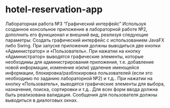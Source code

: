 # hotel-reservation-app
Лабораторная работа №3 “Графический интерфейс”
Используя созданное консольное приложение в лабораторной работе №2, 
дополнить его функционал и внешний вид, реализуя следующие параметры:
Создать графический интерфейс с использованием JavaFX либо Swing. 
При запуске приложения должны выводиться две кнопки 
«Администратор» и «Пользователь». При нажатии на кнопку 
«Администратор» выводятся графические элементы, которые 
необходимы для администрирования приложения, т.е. добавление 
новой информации, изменение и(или) удаление имеющейся 
информации, блокировка/разблокировка пользователей (если это 
необходимо по заданию лабораторной №2) и т.д.. При нажатии на 
кнопку «Пользователь», выводятся графические элементы для выбора, 
назначения, поиска, сортировки и т.д..
Для всех форм ввода должна быть реализована валидация.
Сообщения для пользователя должны выводиться в диалоговых окнах.
